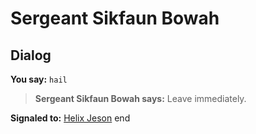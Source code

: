 # Sergeant Sikfaun Bowah
## Dialog


**You say:** `hail`



>**Sergeant Sikfaun Bowah says:** Leave immediately.


**Signaled to:**  [Helix Jeson](/npc/208063)
end
